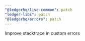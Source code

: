 ```yaml
---
"@ledgerhq/live-common": patch
"ledger-libs": patch
"@ledgerhq/errors": patch
---
```


Improve stacktrace in custom errors
